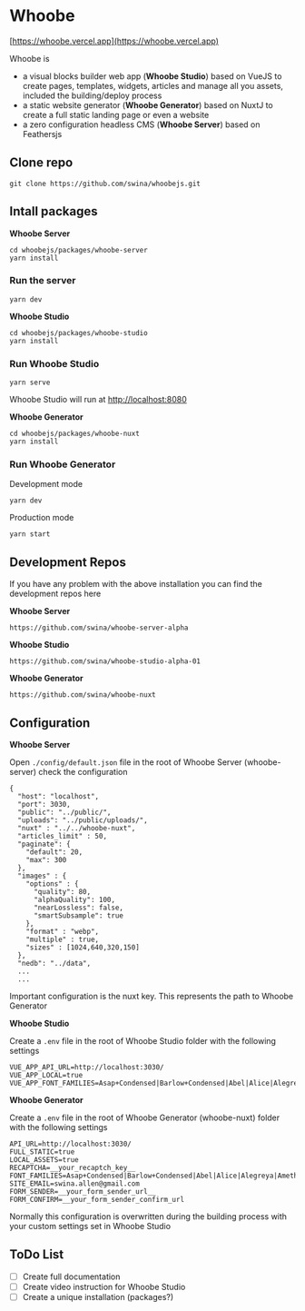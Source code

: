 # Whoobe

[https://whoobe.vercel.app](https://whoobe.vercel.app)

Whoobe is 

- a visual blocks builder web app (**Whoobe Studio**) based on VueJS to create pages, templates, widgets, articles and manage all you assets, included the building/deploy process
- a static website generator (**Whoobe Generator**) based on NuxtJ to create a full static landing page or even a website
- a zero configuration headless CMS (**Whoobe Server**) based on Feathersjs


## Clone repo

```
git clone https://github.com/swina/whoobejs.git
```

## Intall packages

**Whoobe Server**

```
cd whoobejs/packages/whoobe-server
yarn install
```

### Run the server

```
yarn dev
```

**Whoobe Studio**

```
cd whoobejs/packages/whoobe-studio
yarn install
```
### Run Whoobe Studio

```
yarn serve
```

Whoobe Studio will run at [http://localhost:8080](http://localhost:8080)

**Whoobe Generator**

```
cd whoobejs/packages/whoobe-nuxt
yarn install
```

### Run Whoobe Generator

Development mode

```
yarn dev
```

Production mode

```
yarn start
```

## Development Repos

If you have any problem with the above installation you can find the development repos here



**Whoobe Server**
```
https://github.com/swina/whoobe-server-alpha
```

**Whoobe Studio**
```
https://github.com/swina/whoobe-studio-alpha-01
```

**Whoobe Generator**
```
https://github.com/swina/whoobe-nuxt
```

## Configuration

**Whoobe Server**

Open ```./config/default.json``` file in the root of Whoobe Server (whoobe-server) check the configuration

```
{
  "host": "localhost",
  "port": 3030,
  "public": "../public/",
  "uploads": "../public/uploads/",
  "nuxt" : "../../whoobe-nuxt",
  "articles_limit" : 50,
  "paginate": {
    "default": 20,
    "max": 300
  },
  "images" : {
    "options" : {
      "quality": 80,
      "alphaQuality": 100,
      "nearLossless": false,
      "smartSubsample": true
    },
    "format" : "webp",
    "multiple" : true,
    "sizes" : [1024,640,320,150]
  },
  "nedb": "../data",
  ...
  ...
```

Important configuration is the nuxt key. This represents the path to Whoobe Generator


**Whoobe Studio**

Create a ```.env``` file in the root of Whoobe Studio folder with the following settings

```
VUE_APP_API_URL=http://localhost:3030/
VUE_APP_LOCAL=true
VUE_APP_FONT_FAMILIES=Asap+Condensed|Barlow+Condensed|Abel|Alice|Alegreya|Amethysta|Archivo+Black|Montserrat|Nunito+Sans|Open+Sans|Roboto|Roboto+Condensed|Quattrocento|Raleway|Lora|PT+Sans|Alfa+Slab+One
```

**Whoobe Generator**

Create a ```.env``` file in the root of Whoobe Generator (whoobe-nuxt) folder with the following settings

```
API_URL=http://localhost:3030/
FULL_STATIC=true
LOCAL_ASSETS=true
RECAPTCHA=__your_recaptch_key__
FONT_FAMILIES=Asap+Condensed|Barlow+Condensed|Abel|Alice|Alegreya|Amethysta|Archivo+Black|Montserrat|Nunito+Sans|Roboto|Quattrocento|Raleway|Lora|PT+Sans|Alfa+Slab+One
SITE_EMAIL=swina.allen@gmail.com
FORM_SENDER=__your_form_sender_url__
FORM_CONFIRM=__your_form_sender_confirm_url
```

Normally this configuration is overwritten during the building process with your custom settings set in Whoobe Studio


## ToDo List

- [ ] Create full documentation
- [ ] Create video instruction for Whoobe Studio
- [ ] Create a unique installation (packages?)